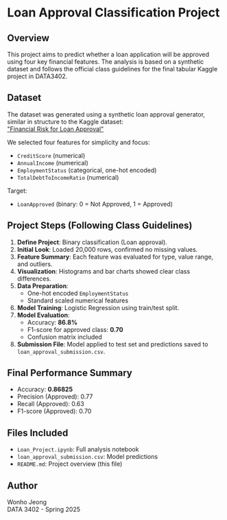 # Loan Approval Classification Project

## Overview
This project aims to predict whether a loan application will be approved using four key financial features. The analysis is based on a synthetic dataset and follows the official class guidelines for the final tabular Kaggle project in DATA3402.

## Dataset
The dataset was generated using a synthetic loan approval generator, similar in structure to the Kaggle dataset:  
["Financial Risk for Loan Approval"](https://www.kaggle.com/datasets/lorenzozoppelletto/financial-risk-for-loan-approval)

We selected four features for simplicity and focus:
- `CreditScore` (numerical)
- `AnnualIncome` (numerical)
- `EmploymentStatus` (categorical, one-hot encoded)
- `TotalDebtToIncomeRatio` (numerical)

Target:
- `LoanApproved` (binary: 0 = Not Approved, 1 = Approved)

## Project Steps (Following Class Guidelines)
1. **Define Project**: Binary classification (Loan approval).
2. **Initial Look**: Loaded 20,000 rows, confirmed no missing values.
3. **Feature Summary**: Each feature was evaluated for type, value range, and outliers.
4. **Visualization**: Histograms and bar charts showed clear class differences.
5. **Data Preparation**:
   - One-hot encoded `EmploymentStatus`
   - Standard scaled numerical features
6. **Model Training**: Logistic Regression using train/test split.
7. **Model Evaluation**:
   - Accuracy: **86.8%**
   - F1-score for approved class: **0.70**
   - Confusion matrix included
8. **Submission File**: Model applied to test set and predictions saved to `loan_approval_submission.csv`.

## Final Performance Summary
- Accuracy: **0.86825**
- Precision (Approved): 0.77
- Recall (Approved): 0.63
- F1-score (Approved): 0.70

## Files Included
- `Loan_Project.ipynb`: Full analysis notebook
- `loan_approval_submission.csv`: Model predictions
- `README.md`: Project overview (this file)

## Author
Wonho Jeong  
DATA 3402 - Spring 2025


